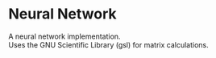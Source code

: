 Neural Network
==============

A neural network implementation.  
Uses the GNU Scientific Library (gsl) for matrix calculations.
